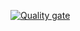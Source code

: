  [![Quality gate](https://sonarcloud.io/api/project_badges/quality_gate?project=tatianamih_homeworke3_Objects_and_Classes)](https://sonarcloud.io/dashboard?id=tatianamih_homeworke3_Objects_and_Classes)